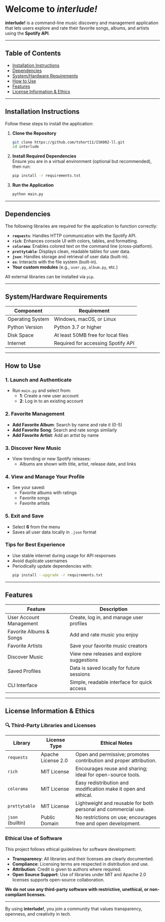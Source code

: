#  Welcome to *interlude!*

**interlude!** is a command-line music discovery and management application that lets users explore and rate their favorite songs, albums, and artists using the **Spotify API**.

---

##  Table of Contents

- [Installation Instructions](#installation-instructions)
- [Dependencies](#dependencies)
- [System/Hardware Requirements](#systemhardware-requirements)
- [How to Use](#how-to-use)
- [Features](#features)
- [License Information & Ethics](#license-information--ethics)

---

## Installation Instructions

Follow these steps to install the application:

1. **Clone the Repository**  
   ```bash
   git clone https://github.com/tshort11/ISK002-ll.git
   cd interlude
   ```

2. **Install Required Dependencies**  
   Ensure you are in a virtual environment (optional but recommended), then run:
   ```bash
   pip install -r requirements.txt
   ```

3. **Run the Application**  
   ```bash
   python main.py
   ```

---

##  Dependencies

The following libraries are required for the application to function correctly:

- **`requests`**: Handles HTTP communication with the Spotify API.
- **`rich`**: Enhances console UI with colors, tables, and formatting.
- **`colorama`**: Enables colored text on the command line (cross-platform).
- **`prettytable`**: Displays clean, readable tables for user data.
- **`json`**: Handles storage and retrieval of user data (built-in).
- **`os`**: Interacts with the file system (built-in).
- **Your custom modules** (e.g., `user.py`, `album.py`, etc.)

All external libraries can be installed via `pip`.

---

## System/Hardware Requirements

| Component         | Requirement                         |
|------------------|-------------------------------------|
| Operating System | Windows, macOS, or Linux            |
| Python Version   | Python 3.7 or higher                |
| Disk Space       | At least 50MB free for local files  |
| Internet         | Required for accessing Spotify API  |

---

##  How to Use

### 1. Launch and Authenticate
- Run `main.py` and select from:
  - **1**: Create a new user account
  - **2**: Log in to an existing account

### 2. Favorite Management
- **Add Favorite Album**: Search by name and rate it (0-5)
- **Add Favorite Song**: Search and rate songs similarly
- **Add Favorite Artist**: Add an artist by name

### 3. Discover New Music
- View trending or new Spotify releases:
  - Albums are shown with title, artist, release date, and links

### 4. View and Manage Your Profile
- See your saved:
  - Favorite albums with ratings
  - Favorite songs
  - Favorite artists

### 5. Exit and Save
- Select **6** from the menu
- Saves all user data locally in `.json` format

### Tips for Best Experience
- Use stable internet during usage for API responses
- Avoid duplicate usernames
- Periodically update dependencies with:
  ```bash
  pip install --upgrade -r requirements.txt
  ```

---

## Features

| Feature                   | Description                                                                 |
|---------------------------|-----------------------------------------------------------------------------|
| User Account Management   | Create, log in, and manage user profiles                                    |
| Favorite Albums & Songs   | Add and rate music you enjoy                                                |
| Favorite Artists          | Save your favorite music creators                                           |
| Discover Music            | View new releases and explore suggestions                                  |
| Saved Profiles            | Data is saved locally for future sessions                                  |
| CLI Interface             | Simple, readable interface for quick access                                |

---

##  License Information & Ethics

### 🔍 Third-Party Libraries and Licenses

| Library     | License Type       | Ethical Notes |
|-------------|--------------------|----------------|
| `requests`  | Apache License 2.0 | Open and permissive; promotes contribution and proper attribution. |
| `rich`      | MIT License        | Encourages reuse and sharing; ideal for open-source tools. |
| `colorama`  | MIT License        | Easy redistribution and modification make it open and ethical. |
| `prettytable`| MIT License       | Lightweight and reusable for both personal and commercial use. |
| `json` (builtin) | Public Domain | No restrictions on use; encourages free and open development. |

### Ethical Use of Software

This project follows ethical guidelines for software development:

- **Transparency**: All libraries and their licenses are clearly documented.
- **Compliance**: Licensing terms are respected in distribution and use.
- **Attribution**: Credit is given to authors where required.
- **Open Source Support**: Use of libraries under MIT and Apache 2.0 licenses supports open-source collaboration.

**We do not use any third-party software with restrictive, unethical, or non-compliant licenses.**

---

By using **interlude!**, you join a community that values transparency, openness, and creativity in tech. 



